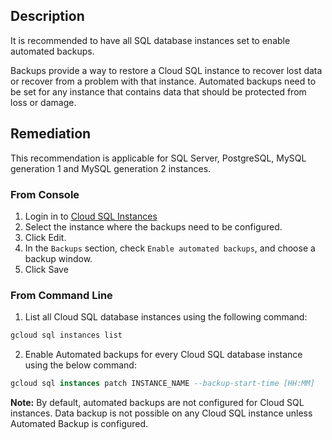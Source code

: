 ## Description

It is recommended to have all SQL database instances set to enable automated backups.

Backups provide a way to restore a Cloud SQL instance to recover lost data or recover from a problem with that instance. Automated backups need to be set for any instance that contains data that should be protected from loss or damage.

## Remediation

This recommendation is applicable for SQL Server, PostgreSQL, MySQL generation 1 and MySQL generation 2 instances.

### From Console

1. Login in to [Cloud SQL Instances](https://console.cloud.google.com/sql/instances)
2. Select the instance where the backups need to be configured.
3. Click Edit.
4. In the `Backups` section, check `Enable automated backups`, and choose a backup window.
5. Click Save

### From Command Line

1. List all Cloud SQL database instances using the following command:

```bash
gcloud sql instances list
```

2. Enable Automated backups for every Cloud SQL database instance using the below command:

```sql
gcloud sql instances patch INSTANCE_NAME --backup-start-time [HH:MM]
```

**Note:** By default, automated backups are not configured for Cloud SQL instances. Data backup is not possible on any Cloud SQL instance unless Automated Backup is configured.
